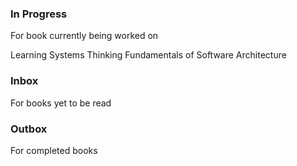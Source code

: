 ### In Progress

For book currently being worked on

Learning Systems Thinking
Fundamentals of Software Architecture

### Inbox

For books yet to be read
### Outbox

For completed books